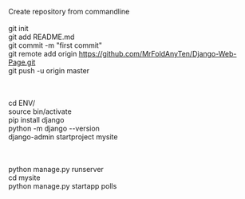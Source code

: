 Create repository from commandline  <br />
<br />
git init  <br />
git add README.md <br />
git commit -m "first commit"  <br />
git remote add origin https://github.com/MrFoldAnyTen/Django-Web-Page.git <br />
git push -u origin master <br />
<br />
<br />

cd ENV/<br />
source bin/activate<br />
pip install django<br />
python -m django --version<br />
django-admin startproject mysite<br />
<br />
<br />

python manage.py runserver<br />
cd mysite<br />
python manage.py startapp polls<br />
<br />
<br />
<br />
<br />
<br />
<br />
